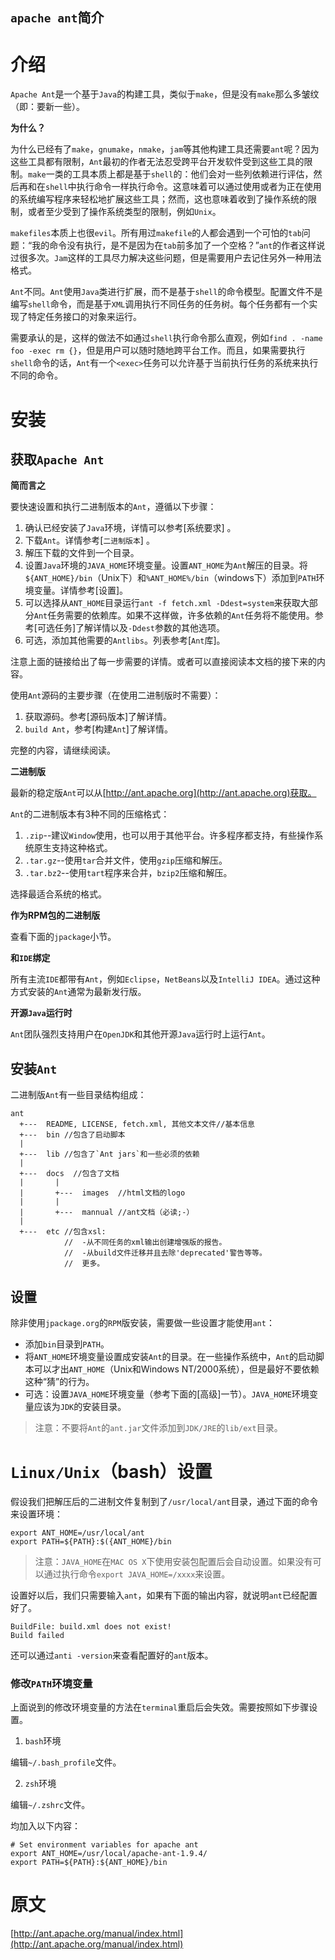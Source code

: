 `apache ant`简介
---

# 介绍

`Apache Ant`是一个基于`Java`的构建工具，类似于`make`，但是没有`make`那么多皱纹（即：要新一些）。

**为什么？**

为什么已经有了`make`，`gnumake`，`nmake`，`jam`等其他构建工具还需要`ant`呢？因为这些工具都有限制，`Ant`最初的作者无法忍受跨平台开发软件受到这些工具的限制。`make`一类的工具本质上都是基于`shell`的：他们会对一些列依赖进行评估，然后再和在`shell`中执行命令一样执行命令。这意味着可以通过使用或者为正在使用的系统编写程序来轻松地扩展这些工具；然而，这也意味着收到了操作系统的限制，或者至少受到了操作系统类型的限制，例如`Unix`。

`makefiles`本质上也很`evil`。所有用过`makefile`的人都会遇到一个可怕的`tab`问题：“我的命令没有执行，是不是因为在`tab`前多加了一个空格？”`ant`的作者这样说过很多次。`Jam`这样的工具尽力解决这些问题，但是需要用户去记住另外一种用法格式。

`Ant`不同。`Ant`使用`Java`类进行扩展，而不是基于`shell`的命令模型。配置文件不是编写`shell`命令，而是基于`XML`调用执行不同任务的任务树。每个任务都有一个实现了特定任务接口的对象来运行。

需要承认的是，这样的做法不如通过`shell`执行命令那么直观，例如`find . -name foo -exec rm {}`，但是用户可以随时随地跨平台工作。而且，如果需要执行`shell`命令的话，`Ant`有一个`<exec>`任务可以允许基于当前执行任务的系统来执行不同的命令。

# 安装

## 获取`Apache Ant`

**简而言之**

要快速设置和执行二进制版本的`Ant`，遵循以下步骤：

1.  确认已经安装了`Java`环境，详情可以参考[系统要求] 。
2.  下载`Ant`。详情参考[`二进制版本`] 。
3.  解压下载的文件到一个目录。
4.  设置`Java`环境的`JAVA_HOME`环境变量。设置`ANT_HOME`为`Ant`解压的目录。将`${ANT_HOME}/bin`（Unix下）和`%ANT_HOME%/bin`（windows下）添加到`PATH`环境变量。详情参考[设置]。
5.  可以选择从`ANT_HOME`目录运行`ant -f fetch.xml -Ddest=system`来获取大部分`Ant`任务需要的依赖库。如果不这样做，许多依赖的`Ant`任务将不能使用。参考[可选任务]了解详情以及`-Ddest`参数的其他选项。
6.  可选，添加其他需要的`Antlibs`。列表参考[`Ant`库]。

注意上面的链接给出了每一步需要的详情。或者可以直接阅读本文档的接下来的内容。

使用`Ant`源码的主要步骤（在使用二进制版时不需要）：

1.  获取源码。参考[源码版本]了解详情。
2.  `build Ant`，参考[构建`Ant`]了解详情。

完整的内容，请继续阅读。

**二进制版**

最新的稳定版`Ant`可以从[http://ant.apache.org](http://ant.apache.org)获取。

`Ant`的二进制版本有3种不同的压缩格式：

1.  `.zip`--建议`Window`使用，也可以用于其他平台。许多程序都支持，有些操作系统原生支持这种格式。
2.  `.tar.gz`--使用`tar`合并文件，使用`gzip`压缩和解压。
3.  `.tar.bz2`--使用`tart`程序来合并，`bzip2`压缩和解压。

选择最适合系统的格式。

**作为RPM包的二进制版**

查看下面的`jpackage`小节。

**和`IDE`绑定**

所有主流`IDE`都带有`Ant`，例如`Eclipse`，`NetBeans`以及`IntelliJ IDEA`。通过这种方式安装的`Ant`通常为最新发行版。

**开源`Java`运行时**

`Ant`团队强烈支持用户在`OpenJDK`和其他开源`Java`运行时上运行`Ant`。

## 安装`Ant`

二进制版`Ant`有一些目录结构组成：

```
ant
  +---  README, LICENSE, fetch.xml, 其他文本文件//基本信息
  +---  bin //包含了启动脚本
  |
  +---  lib //包含了`Ant jars`和一些必须的依赖
  |
  +---  docs  //包含了文档
  |       |
  |       +---  images  //html文档的logo
  |       |
  |       +---  mannual //ant文档（必读;-）
  |
  +---  etc //包含xsl:
            //  -从不同任务的xml输出创建增强版的报告。
            //  -从build文件迁移并且去除'deprecated'警告等等。
            //  更多。
```

## 设置

除非使用`jpackage.org`的`RPM`版安装，需要做一些设置才能使用`ant`：

* 添加`bin`目录到`PATH`。
* 将`ANT_HOME`环境变量设置成安装`Ant`的目录。在一些操作系统中，`Ant`的启动脚本可以才出`ANT_HOME`（Unix和Windows NT/2000系统），但是最好不要依赖这种“猜”的行为。
* 可选：设置`JAVA_HOME`环境变量（参考下面的[高级]一节）。`JAVA_HOME`环境变量应该为`JDK`的安装目录。

> 注意：不要将`Ant`的`ant.jar`文件添加到`JDK/JRE`的`lib/ext`目录。

# `Linux/Unix`（bash）设置

假设我们把解压后的二进制文件复制到了`/usr/local/ant`目录，通过下面的命令来设置环境：

```
export ANT_HOME=/usr/local/ant
export PATH=${PATH}:$({ANT_HOME}/bin
```

> 注意：`JAVA_HOME`在`MAC OS X`下使用安装包配置后会自动设置。如果没有可以通过执行命令`export JAVA_HOME=/xxxx`来设置。

设置好以后，我们只需要输入`ant`，如果有下面的输出内容，就说明`ant`已经配置好了。

```
BuildFile: build.xml does not exist!
Build failed
```

还可以通过`anti -version`来查看配置好的`ant`版本。

### 修改`PATH`环境变量

上面说到的修改环境变量的方法在`terminal`重启后会失效。需要按照如下步骤设置。

1.  `bash`环境

编辑`~/.bash_profile`文件。

2.  `zsh`环境

编辑`~/.zshrc`文件。

均加入以下内容：

```
# Set environment variables for apache ant
export ANT_HOME=/usr/local/apache-ant-1.9.4/
export PATH=${PATH}:${ANT_HOME}/bin
```

# 原文
[http://ant.apache.org/manual/index.html](http://ant.apache.org/manual/index.html)
